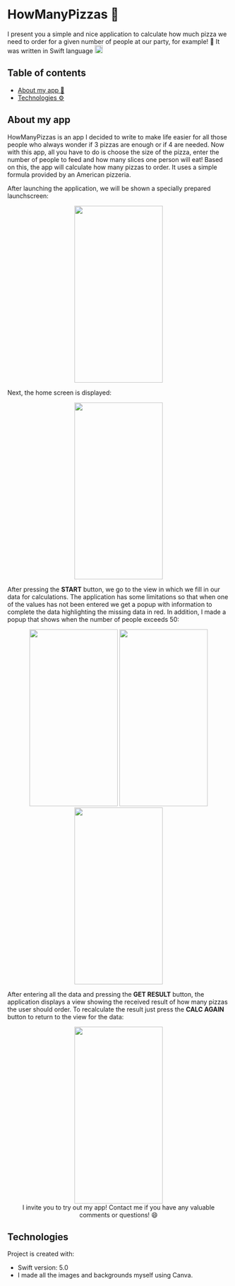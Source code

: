 # HowManyPizzas 🍕

I present you a simple and nice application to calculate how much pizza we need to order for a given number of people at our party, for example! 🥳 It was written in Swift language <img src="https://user-images.githubusercontent.com/121167654/208907677-5933667b-c8bc-4c64-9344-ab32b8cffd9c.png" width="18"/>

## Table of contents
* [About my app :iphone:](#about-my-app)
* [Technologies :gear:](#technologies)

## About my app 
HowManyPizzas is an app I decided to write to make life easier for all those people who always wonder if 3 pizzas are enough or if 4 are needed. Now with this app, all you have to do is choose the size of the pizza, enter the number of people to feed and how many slices one person will eat! Based on this, the app will calculate how many pizzas to order. It uses a simple formula provided by an American pizzeria. 

After launching the application, we will be shown a specially prepared launchscreen: 
<div id="header" align="center"><img src="https://user-images.githubusercontent.com/121167654/212060177-7d2b9d59-9103-447c-b945-92fb275cdcda.png" width="200" height="400"/></div>

Next, the home screen is displayed:
<div id="header" align="center"><img src="https://user-images.githubusercontent.com/121167654/212062551-85982be6-f573-48a9-8abd-0daaa86fa085.png" width="200" height="400"/></div>

After pressing the **START** button, we go to the view in which we fill in our data for calculations. The application has some limitations so that when one of the values has not been entered we get a popup with information to complete the data highlighting the missing data in red. In addition, I made a popup that shows when the number of people exceeds 50: 
<div align="center">
<img src="https://user-images.githubusercontent.com/121167654/212064790-8aaabdce-f958-48e6-ba18-455bc4e131f1.png" width="200" height="400"/>
<img src="https://user-images.githubusercontent.com/121167654/212066706-94fcddd2-6dc5-45c1-8102-8254bbd40ff1.png" width="200" height="400"/>
<img src="https://user-images.githubusercontent.com/121167654/212066815-6136442d-54f2-49ba-a585-822b8277727c.png" width="200" height="400"/>
</div>

After entering all the data and pressing the **GET RESULT** button, the application displays a view showing the received result of how many pizzas the user should order. To recalculate the result just press the **CALC AGAIN** button to return to the view for the data: 
<div id="header" align="center"><img src="https://user-images.githubusercontent.com/121167654/212067482-ddac2857-7ec6-4dee-b521-4aa5c5e8249b.png" width="200" height="400"/></div>


<div align="center">
I invite you to try out my app! Contact me if you have any valuable comments or questions! 😄 
</div>
	
## Technologies
Project is created with:
* Swift version: 5.0
* I made all the images and backgrounds myself using Canva.


